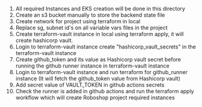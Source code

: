 1. All required Instances and EKS creation will be done in this directory
2. Create an s3 bucket manually to store the backend state file
3. Create network for project using terraform in local
4. Replace sg, subnet id's on all variable vars files in the project
5. Create terraform-vault instance in local using terraform apply, it will create hashicorp vault. 
6. Login to terraform-vault instance create "hashicorp_vault_secrets" in the terraform-vault instance
7. Create github_token and its value as Hashicorp vault secret before running the github runner instance in terraform-vault instance
8. Login to terraform-vault instance and run terraform for github_runner instance (It will fetch the github_token value from Hashicorp vault) 
9. Add secret value of VAULT_TOKEN in github actions secrets
10. Check the runner is added in github actions and run the terraform apply workflow which will create Roboshop project required instances